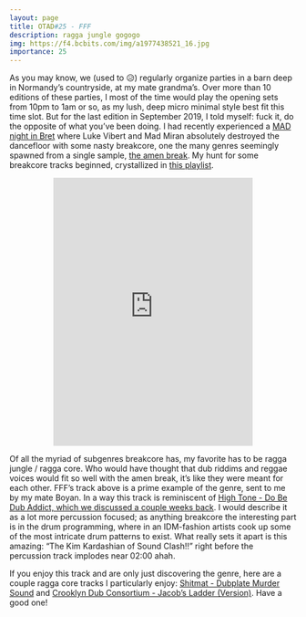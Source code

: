 ```yaml
---
layout: page
title: OTAD#25 - FFF
description: ragga jungle gogogo
img: https://f4.bcbits.com/img/a1977438521_16.jpg
importance: 25
---
```


As you may know, we (used to  :disappointed_relieved:) regularly organize parties in a barn deep in Normandy’s countryside, at my mate grandma’s. Over more than 10 editions of these parties, I most of the time would play the opening sets from 10pm to 1am or so, as my lush, deep micro minimal style best fit this time slot. But for the last edition in September 2019, I told myself: fuck it, do the opposite of what you’ve been doing. I had recently experienced a [MAD night in Bret](https://appimin.com/web/event/bret-breakcore-night-w-luke-vibert) where Luke Vibert and Mad Miran absolutely destroyed the dancefloor with some nasty breakcore, one the many genres seemingly spawned from a single sample, [the amen break](https://youtu.be/v89CjsSOJ_c). My hunt for some breakcore tracks beginned, crystallized in [this playlist](https://www.youtube.com/playlist?list=PLBLV0mgoy14r3FmwOW-TQ7tD2_ALcXvyg).

<div style="text-align: center;"> <iframe style="border: 0; width: 350px; height: 470px;" src="https://bandcamp.com/EmbeddedPlayer/album=687145963/size=large/bgcol=ffffff/linkcol=0687f5/tracklist=false/track=1335859864/transparent=true/" seamless><a href="https://lickshot.bandcamp.com/album/lickshot-007">LICKSHOT 007 by FFF/ Champa B</a></iframe> </div>


Of all the myriad of subgenres breakcore has, my favorite has to be ragga jungle / ragga core. Who would have thought that dub riddims and reggae voices would fit so well with the amen break, it’s like they were meant for each other. FFF’s track above is a prime example of the genre, sent to me by my mate Boyan. In a way this track is reminiscent of [High Tone - Do Be Dub Addict, which we discussed a couple weeks back](/music/11_otad/). I would describe it as a lot more percussion focused; as anything breakcore the interesting part is in the drum programming, where in an IDM-fashion artists cook up some of the most intricate drum patterns to exist. What really sets it apart is this amazing: “The Kim Kardashian of Sound Clash!!” right before the percussion track implodes near 02:00 ahah.

If you enjoy this track and are only just discovering the genre, here are a couple ragga core tracks I particularly enjoy: [Shitmat - Dubplate Murder Sound](https://youtu.be/KrI6TKBsSe8) and [Crooklyn Dub Consortium - Jacob’s Ladder (Version)](https://youtu.be/Yth6sC0EOpQ). Have a good one!
